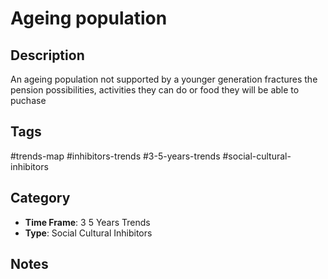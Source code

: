 # Ageing population

## Description
An ageing population not supported by a younger generation fractures the pension possibilities, activities they can do or food they will be able to puchase

## Tags
#trends-map #inhibitors-trends #3-5-years-trends #social-cultural-inhibitors

## Category
- **Time Frame**: 3 5 Years Trends
- **Type**: Social Cultural Inhibitors

## Notes
<!-- Add your notes here -->

